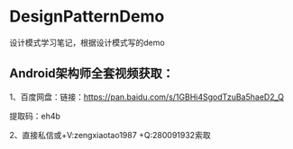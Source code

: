 # DesignPatternDemo
设计模式学习笔记，根据设计模式写的demo

## Android架构师全套视频获取：

1、百度网盘：链接：https://pan.baidu.com/s/1GBHi4SgodTzuBa5haeD2_Q

提取码：eh4b


2、直接私信或+V:zengxiaotao1987 +Q:280091932索取


